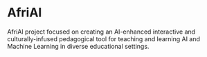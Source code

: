 # AfriAI
AfriAI project focused on creating an AI-enhanced interactive and culturally-infused pedagogical tool for teaching and learning AI and Machine Learning in diverse educational settings.
